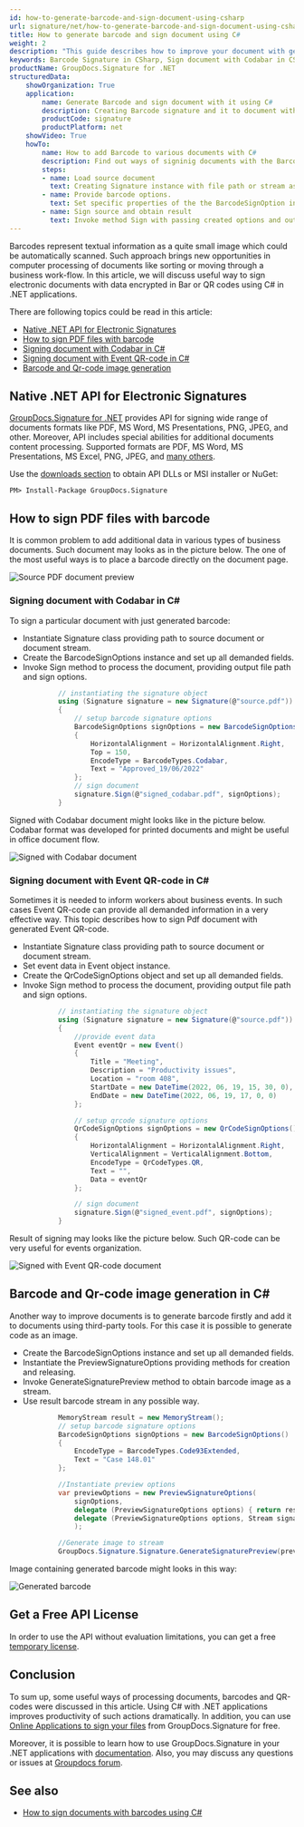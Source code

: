 ```yaml
---
id: how-to-generate-barcode-and-sign-document-using-csharp
url: signature/net/how-to-generate-barcode-and-sign-document-using-csharp
title: How to generate barcode and sign document using C#
weight: 2
description: "This guide describes how to improve your document with generated barcodes using C#. Sign your documents with Codabar, Event or Code39Extended using GroupDocs.Signature .NET API by GroupDocs."
keywords: Barcode Signature in CSharp, Sign document with Codabar in CSharp, Sign document with Event in CSharp, Sign document with Code39Extended in CSharp
productName: GroupDocs.Signature for .NET
structuredData:
    showOrganization: True
    application:    
        name: Generate Barcode and sign document with it using C#    
        description: Creating Barcode signature and it to document with C# language by GroupDocs.Signature for .NET APIs
        productCode: signature
        productPlatform: net 
    showVideo: True
    howTo:
        name: How to add Barcode to various documents with C# 
        description: Find out ways of signinig documents with the Barcode using C#
        steps:
        - name: Load source document
          text: Creating Signature instance with file path or stream as a constructor parameter will load the document. 
        - name: Provide barcode options. 
          text: Set specific properties of the the BarcodeSignOption instance like a Barcode type, barcode text and signatuer appearence settings.
        - name: Sign source and obtain result 
          text: Invoke method Sign with passing created options and output file data. You can save signed file using file path or stream.
---
```


Barcodes represent textual information as a quite small image which could be automatically scanned. Such approach brings new opportunities in computer processing of documents like sorting or moving through a business work-flow. In this article, we will discuss useful way to sign electronic documents with data encrypted in Bar or QR codes using C# in .NET applications.

There are following topics could be read in this article:

* [Native .NET API for Electronic Signatures](signature/net/how-to-generate-barcode-and-sign-document-using-csharp/#native-net-api-for-electronic-signatures)
* [How to sign PDF files with barcode](signature/net/how-to-generate-barcode-and-sign-document-using-csharp/#how-to-sign-pdf-files-with-barcode)
* [Signing document with Codabar in C\#](signature/net/how-to-generate-barcode-and-sign-document-using-csharp/#signing-document-with-codabar-in-c)
* [Signing document with Event QR-code in C\#](signature/net/how-to-generate-barcode-and-sign-document-using-csharp/#signing-document-with-event-qr-code-in-c)
* [Barcode and Qr-code image generation](signature/net/how-to-generate-barcode-and-sign-document-using-csharp/#barcode-and-qr-code-image-generation-in-c)

## Native .NET API for Electronic Signatures

[GroupDocs.Signature for .NET](https://products.groupdocs.com/signature/net) provides API for signing wide range of documents formats like PDF, MS Word, MS Presentations, PNG, JPEG, and other. Moreover, API includes special abilities for additional documents content processing. Supported formats are PDF, MS Word, MS Presentations, MS Excel, PNG, JPEG, and [many others](https://docs.groupdocs.com/signature/net/supported-document-formats/).

Use the [downloads section](https://downloads.groupdocs.com/signature/net) to obtain API DLLs or MSI installer or NuGet:

```nuget
PM> Install-Package GroupDocs.Signature
```

## How to sign PDF files with barcode

It is common problem to add additional data in various types of business documents. Such document may looks as in the picture below. The one of the most useful ways is to place a barcode directly on the document page.

![Source PDF document preview](signature/net/images/signature-use-cases/how-to-generate-barcode-and-sign-document-using-csharp/source_doc_preview.png)

### Signing document with Codabar in C\#

To sign a particular document with just generated barcode:

* Instantiate Signature class providing path to source document or document stream.
* Create the BarcodeSignOptions instance and set up all demanded fields.
* Invoke Sign method to process the document, providing output file path and sign options.

```cs
            // instantiating the signature object
            using (Signature signature = new Signature(@"source.pdf"))
            {
                // setup barcode signature options
                BarcodeSignOptions signOptions = new BarcodeSignOptions()
                {
                    HorizontalAlignment = HorizontalAlignment.Right,
                    Top = 150,
                    EncodeType = BarcodeTypes.Codabar,
                    Text = "Approved_19/06/2022"
                };
                // sign document
                signature.Sign(@"signed_codabar.pdf", signOptions);
            }
```

Signed with Codabar document might looks like in the picture below. Codabar format was developed for printed documents and might be useful in office document flow.

![Signed with Codabar document](signature/net/images/signature-use-cases/how-to-generate-barcode-and-sign-document-using-csharp/signed_codabar.png)

### Signing document with Event QR-code in C\#

Sometimes it is needed to inform workers about business events. In such cases Event QR-code can provide all demanded information in a very effective way. This topic describes how to sign Pdf document with generated Event QR-code.

* Instantiate Signature class providing path to source document or document stream.
* Set event data in Event object instance.
* Create the QrCodeSignOptions object and set up all demanded fields.
* Invoke Sign method to process the document, providing output file path and sign options.

```cs
            // instantiating the signature object
            using (Signature signature = new Signature(@"source.pdf"))
            {
                //provide event data
                Event eventQr = new Event()
                {
                    Title = "Meeting",
                    Description = "Productivity issues",
                    Location = "room 408",
                    StartDate = new DateTime(2022, 06, 19, 15, 30, 0),
                    EndDate = new DateTime(2022, 06, 19, 17, 0, 0)
                };

                // setup qrcode signature options
                QrCodeSignOptions signOptions = new QrCodeSignOptions()
                {
                    HorizontalAlignment = HorizontalAlignment.Right,
                    VerticalAlignment = VerticalAlignment.Bottom,
                    EncodeType = QrCodeTypes.QR,
                    Text = "",
                    Data = eventQr
                };

                // sign document
                signature.Sign(@"signed_event.pdf", signOptions);
            }
```

Result of signing may looks like the picture below. Such QR-code can be very useful for events organization.

![Signed with Event QR-code document](signature/net/images/signature-use-cases/how-to-generate-barcode-and-sign-document-using-csharp/signed_event.png)

## Barcode and Qr-code image generation in C\#

Another way to improve documents is to generate barcode firstly and add it to documents using third-party tools. For this case it is possible to generate code as an image.

* Create the BarcodeSignOptions instance and set up all demanded fields.
* Instantiate the PreviewSignatureOptions providing methods for creation and releasing.
* Invoke GenerateSignaturePreview method to obtain barcode image as a stream.
* Use result barcode stream in any possible way.

```cs
            MemoryStream result = new MemoryStream();
            // setup barcode signature options
            BarcodeSignOptions signOptions = new BarcodeSignOptions()
            {
                EncodeType = BarcodeTypes.Code93Extended,
                Text = "Case 148.01"
            };

            //Instantiate preview options
            var previewOptions = new PreviewSignatureOptions(
                signOptions,
                delegate (PreviewSignatureOptions options) { return result; },
                delegate (PreviewSignatureOptions options, Stream signatureStream) { }
                );

            //Generate image to stream
            GroupDocs.Signature.Signature.GenerateSignaturePreview(previewOptions);

```
Image containing generated barcode might looks in this way:

![Generated barcode](signature/net/images/signature-use-cases/how-to-generate-barcode-and-sign-document-using-csharp/code93extended.png)

## Get a Free API License

In order to use the API without evaluation limitations, you can get a free [temporary license](https://purchase.groupdocs.com/temporary-license).

## Conclusion

To sum up, some useful ways of processing documents, barcodes and QR-codes were discussed in this article. Using C# with .NET applications improves productivity of such actions dramatically.
In addition, you can use [Online Applications to sign your files](https://products.groupdocs.app/signature/family) from GroupDocs.Signature for free.

Moreover, it is possible to learn how to use GroupDocs.Signature in your .NET applications with [documentation](https://docs.groupdocs.com/signature/net/). Also, you may discuss any questions or issues at [Groupdocs forum](https://forum.groupdocs.com/).

## See also

* [How to sign documents with barcodes using C#](signature/net/how-to-generate-barcode-and-sign-document-using-csharp/)
